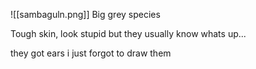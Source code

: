 
![[sambaguln.png]]
Big grey species

Tough skin, look stupid but they usually know whats up...


they got ears i just forgot to draw them
